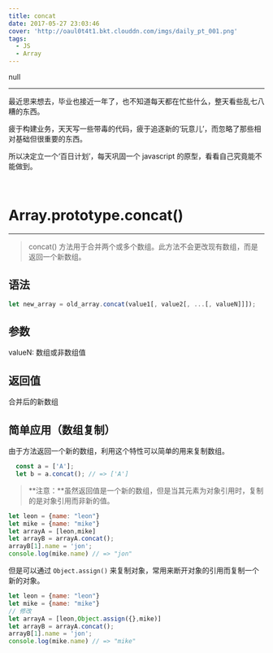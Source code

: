 ```yaml
---
title: concat
date: 2017-05-27 23:03:46
cover: 'http://oaul0t4t1.bkt.clouddn.com/imgs/daily_pt_001.png'
tags: 
  - JS
  - Array
---
```


null

---

最近思来想去，毕业也接近一年了，也不知道每天都在忙些什么，整天看些乱七八糟的东西。

疲于构建业务，天天写一些带毒的代码，疲于追逐新的‘玩意儿’，而忽略了那些相对基础但很重要的东西。

所以决定立一个‘百日计划’，每天巩固一个 javascript 的原型，看看自己究竟能不能做到。

<br>

# Array.prototype.concat()
---
> concat() 方法用于合并两个或多个数组。此方法不会更改现有数组，而是返回一个新数组。

## 语法
``` js
let new_array = old_array.concat(value1[, value2[, ...[, valueN]]]);
```

## 参数
valueN: 数组或非数组值

## 返回值
合并后的新数组

## 简单应用（数组复制）
由于方法返回一个新的数组，利用这个特性可以简单的用来复制数组。

``` js
  const a = ['A'];
  let b = a.concat(); // => ['A']
```

> **注意：**虽然返回值是一个新的数组，但是当其元素为对象引用时，复制的是对象引用而非新的值。

``` js
let leon = {name: "leon"}
let mike = {name: "mike"}
let arrayA = [leon,mike]
let arrayB = arrayA.concat();
arrayB[1].name = 'jon';
console.log(mike.name) // => "jon"
```

但是可以通过 `Object.assign()` 来复制对象，常用来断开对象的引用而复制一个新的对象。

``` js
let leon = {name: "leon"}
let mike = {name: "mike"}
// 修改
let arrayA = [leon,Object.assign({},mike)]
let arrayB = arrayA.concat();
arrayB[1].name = 'jon';
console.log(mike.name) // => "mike"
```
